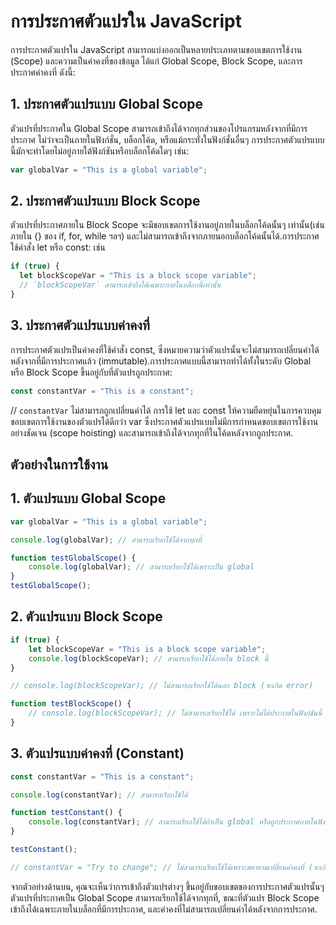 # การประกาศตัวแปรใน JavaScript

การประกาศตัวแปรใน JavaScript สามารถแบ่งออกเป็นหลายประเภทตามขอบเขตการใช้งาน (Scope) และความเป็นค่าคงที่ของข้อมูล ได้แก่ Global Scope, Block Scope, และการประกาศค่าคงที่ ดังนี้:

## 1. ประกาศตัวแปรแบบ Global Scope

ตัวแปรที่ประกาศใน Global Scope สามารถเข้าถึงได้จากทุกส่วนของโปรแกรมหลังจากที่มีการประกาศ ไม่ว่าจะเป็นภายในฟังก์ชั่น, บล็อกโค้ด, หรือแม้กระทั่งในฟังก์ชั่นอื่นๆ การประกาศตัวแปรแบบนี้มักจะทำโดยไม่อยู่ภายใต้ฟังก์ชันหรือบล็อกโค้ดใดๆ เช่น:

```javascript
var globalVar = "This is a global variable"; 
```

## 2. ประกาศตัวแปรแบบ Block Scope

ตัวแปรที่ประกาศภายใน Block Scope จะมีขอบเขตการใช้งานอยู่ภายในบล็อกโค้ดนั้นๆ เท่านั้น(เช่น ภายใน {} ของ if, for, while ฯลฯ) และไม่สามารถเข้าถึงจากภายนอกบล็อกโค้ดนั้นได้.การประกาศใช้คำสั่ง let หรือ const: เช่น

```javascript
if (true) {
  let blockScopeVar = "This is a block scope variable";
  // `blockScopeVar` สามารถเข้าถึงได้เฉพาะภายในบล็อกนี้เท่านั้น
}
```

## 3. ประกาศตัวแปรแบบค่าคงที่
การประกาศตัวแปรเป็นค่าคงที่ใช้คำสั่ง const, ซึ่งหมายความว่าตัวแปรนั้นจะไม่สามารถเปลี่ยนค่าได้หลังจากที่มีการประกาศแล้ว (immutable).การประกาศแบบนี้สามารถทำได้ทั้งในระดับ Global หรือ Block Scope ขึ้นอยู่กับที่ตัวแปรถูกประกาศ:

```javascript
const constantVar = "This is a constant";
```

// `constantVar` ไม่สามารถถูกเปลี่ยนค่าได้
การใช้ let และ const ให้ความยืดหยุ่นในการควบคุมขอบเขตการใช้งานของตัวแปรได้ดีกว่า var ซึ่งประกาศตัวแปรแบบไม่มีการกำหนดขอบเขตการใช้งานอย่างชัดเจน (scope hoisting) และสามารถเข้าถึงได้จากทุกที่ในโค้ดหลังจากถูกประกาศ.

## ตัวอย่างในการใช้งาน

## 1. ตัวแปรแบบ Global Scope

```javascript
var globalVar = "This is a global variable";

console.log(globalVar); // สามารถเรียกใช้ได้จากทุกที่

function testGlobalScope() {
    console.log(globalVar); // สามารถเรียกใช้ได้เพราะเป็น global
}
testGlobalScope();
```
## 2. ตัวแปรแบบ Block Scope
```javascript
if (true) {
    let blockScopeVar = "This is a block scope variable";
    console.log(blockScopeVar); // สามารถเรียกใช้ได้ภายใน block นี้
}

// console.log(blockScopeVar); // ไม่สามารถเรียกใช้ได้นอก block (จะเกิด error)

function testBlockScope() {
    // console.log(blockScopeVar); // ไม่สามารถเรียกใช้ได้ เพราะไม่ได้ประกาศในฟังก์ชันนี้
}
```

## 3. ตัวแปรแบบค่าคงที่ (Constant)
```javascript
const constantVar = "This is a constant";

console.log(constantVar); // สามารถเรียกใช้ได้

function testConstant() {
    console.log(constantVar); // สามารถเรียกใช้ได้ถ้าเป็น global หรือถูกประกาศภายในฟังก์ชันนี้
}

testConstant();

// constantVar = "Try to change"; // ไม่สามารถเรียกใช้ได้เพราะพยายามเปลี่ยนค่าคงที่ (จะเกิด error)
```

จากตัวอย่างด้านบน, คุณจะเห็นว่าการเข้าถึงตัวแปรต่างๆ ขึ้นอยู่กับขอบเขตของการประกาศตัวแปรนั้นๆ ตัวแปรที่ประกาศเป็น Global Scope สามารถเรียกใช้ได้จากทุกที่, ขณะที่ตัวแปร Block Scope เข้าถึงได้เฉพาะภายในบล็อกที่มีการประกาศ, และค่าคงที่ไม่สามารถเปลี่ยนค่าได้หลังจากการประกาศ.